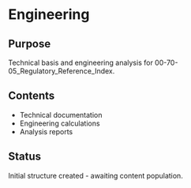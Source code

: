 # Engineering

## Purpose
Technical basis and engineering analysis for 00-70-05_Regulatory_Reference_Index.

## Contents
- Technical documentation
- Engineering calculations
- Analysis reports

## Status
Initial structure created - awaiting content population.
